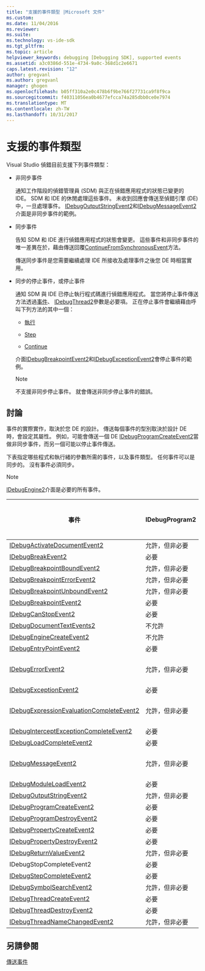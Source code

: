 ```yaml
---
title: "支援的事件類型 |Microsoft 文件"
ms.custom: 
ms.date: 11/04/2016
ms.reviewer: 
ms.suite: 
ms.technology: vs-ide-sdk
ms.tgt_pltfrm: 
ms.topic: article
helpviewer_keywords: debugging [Debugging SDK], supported events
ms.assetid: a3c0386d-551e-4734-9a0c-368d1c2e6671
caps.latest.revision: "12"
author: gregvanl
ms.author: gregvanl
manager: ghogen
ms.openlocfilehash: b05ff310a2e0c478b6f9be766f27731ca9f8f9ca
ms.sourcegitcommit: f40311056ea0b4677efcca74a285dbb0ce0e7974
ms.translationtype: MT
ms.contentlocale: zh-TW
ms.lasthandoff: 10/31/2017
---
```

# <a name="supported-event-types"></a>支援的事件類型
Visual Studio 偵錯目前支援下列事件類型：  
  
-   非同步事件  
  
     通知工作階段的偵錯管理員 (SDM) 與正在偵錯應用程式的狀態已變更的 IDE。 SDM 和 IDE 的休閒處理這些事件。 未收到回應會傳送至偵錯引擎 (DE) 中，一旦處理事件。 [IDebugOutputStringEvent2](../../extensibility/debugger/reference/idebugoutputstringevent2.md)和[IDebugMessageEvent2](../../extensibility/debugger/reference/idebugmessageevent2.md)介面是非同步事件的範例。  
  
-   同步事件  
  
     告知 SDM 和 IDE 進行偵錯應用程式的狀態會變更。 這些事件和非同步事件的唯一差異在於，藉由傳送回覆[ContinueFromSynchronousEvent](../../extensibility/debugger/reference/idebugengine2-continuefromsynchronousevent.md)方法。  
  
     傳送同步事件是您需要繼續處理 IDE 所接收及處理事件之後您 DE 時相當實用。  
  
-   同步的停止事件，或停止事件  
  
     通知 SDM 與 IDE 已停止執行程式碼進行偵錯應用程式。 當您將停止事件傳送方法透過[事件](../../extensibility/debugger/reference/idebugeventcallback2-event.md)、 [IDebugThread2](../../extensibility/debugger/reference/idebugthread2.md)參數是必要項。 正在停止事件會繼續藉由呼叫下列方法的其中一個：  
  
    -   [執行](../../extensibility/debugger/reference/idebugprogram2-execute.md)  
  
    -   [Step](../../extensibility/debugger/reference/idebugprogram2-step.md)  
  
    -   [Continue](../../extensibility/debugger/reference/idebugprogram2-continue.md)  
  
     介面[IDebugBreakpointEvent2](../../extensibility/debugger/reference/idebugbreakpointevent2.md)和[IDebugExceptionEvent2](../../extensibility/debugger/reference/idebugexceptionevent2.md)會停止事件的範例。  
  
    > [!NOTE]
    >  不支援非同步停止事件。 就會傳送非同步停止事件的錯誤。  
  
## <a name="discussion"></a>討論  
 事件的實際實作，取決於您 DE 的設計。 傳送每個事件的型別取決於設計 DE 時，會設定其屬性。 例如，可能會傳送一個 DE [IDebugProgramCreateEvent2](../../extensibility/debugger/reference/idebugprogramcreateevent2.md)當做非同步事件，而另一個可能以停止事件傳送。  
  
 下表指定哪些程式和執行緒的參數所需的事件，以及事件類型。 任何事件可以是同步的。 沒有事件必須同步。  
  
> [!NOTE]
>  [IDebugEngine2](../../extensibility/debugger/reference/idebugengine2.md)介面是必要的所有事件。  
  
|事件|IDebugProgram2|IDebugThread2|停止事件|  
|-----------|--------------------|-------------------|---------------------|  
|[IDebugActivateDocumentEvent2](../../extensibility/debugger/reference/idebugactivatedocumentevent2.md)|允許，但非必要|允許，但非必要|否|  
|[IDebugBreakEvent2](../../extensibility/debugger/reference/idebugbreakevent2.md)|必要|必要|是|  
|[IDebugBreakpointBoundEvent2](../../extensibility/debugger/reference/idebugbreakpointboundevent2.md)|允許，但非必要|允許，但非必要|否|  
|[IDebugBreakpointErrorEvent2](../../extensibility/debugger/reference/idebugbreakpointerrorevent2.md)|允許，但非必要|允許，但非必要|否|  
|[IDebugBreakpointUnboundEvent2](../../extensibility/debugger/reference/idebugbreakpointunboundevent2.md)|允許，但非必要|允許，但非必要|否|  
|[IDebugBreakpointEvent2](../../extensibility/debugger/reference/idebugbreakpointevent2.md)|必要|必要|是|  
|[IDebugCanStopEvent2](../../extensibility/debugger/reference/idebugcanstopevent2.md)|必要|必要|否|  
|[IDebugDocumentTextEvents2](../../extensibility/debugger/reference/idebugdocumenttextevents2.md)|不允許|不允許|否|  
|[IDebugEngineCreateEvent2](../../extensibility/debugger/reference/idebugenginecreateevent2.md)|不允許|不允許|否|  
|[IDebugEntryPointEvent2](../../extensibility/debugger/reference/idebugentrypointevent2.md)|必要|必要|是|  
|[IDebugErrorEvent2](../../extensibility/debugger/reference/idebugerrorevent2.md)|允許，但非必要|允許，但非必要|可以是|  
|[IDebugExceptionEvent2](../../extensibility/debugger/reference/idebugexceptionevent2.md)|必要|必要|是|  
|[IDebugExpressionEvaluationCompleteEvent2](../../extensibility/debugger/reference/idebugexpressionevaluationcompleteevent2.md)|允許，但非必要|允許，但非必要|可以是|  
|[IDebugInterceptExceptionCompleteEvent2](../../extensibility/debugger/reference/idebuginterceptexceptioncompleteevent2.md)|必要|必要|是|  
|[IDebugLoadCompleteEvent2](../../extensibility/debugger/reference/idebugloadcompleteevent2.md)|必要|必要|是|  
|[IDebugMessageEvent2](../../extensibility/debugger/reference/idebugmessageevent2.md)|允許，但非必要|允許，但非必要|可以是|  
|[IDebugModuleLoadEvent2](../../extensibility/debugger/reference/idebugmoduleloadevent2.md)|必要|允許，但非必要|否|  
|[IDebugOutputStringEvent2](../../extensibility/debugger/reference/idebugoutputstringevent2.md)|允許，但非必要|允許，但非必要|否|  
|[IDebugProgramCreateEvent2](../../extensibility/debugger/reference/idebugprogramcreateevent2.md)|必要|允許，但非必要|否|  
|[IDebugProgramDestroyEvent2](../../extensibility/debugger/reference/idebugprogramdestroyevent2.md)|必要|允許，但非必要|否|  
|[IDebugPropertyCreateEvent2](../../extensibility/debugger/reference/idebugpropertycreateevent2.md)|必要|允許，但非必要|否|  
|[IDebugPropertyDestroyEvent2](../../extensibility/debugger/reference/idebugpropertydestroyevent2.md)|必要|允許，但非必要|否|  
|[IDebugReturnValueEvent2](../../extensibility/debugger/reference/idebugreturnvalueevent2.md)|允許，但非必要|允許，但非必要|否|  
|IDebugStopCompleteEvent2|必要|必要|是|  
|[IDebugStepCompleteEvent2](../../extensibility/debugger/reference/idebugstepcompleteevent2.md)|必要|必要|是|  
|[IDebugSymbolSearchEvent2](../../extensibility/debugger/reference/idebugsymbolsearchevent2.md)|允許，但非必要|允許，但非必要|否|  
|[IDebugThreadCreateEvent2](../../extensibility/debugger/reference/idebugthreadcreateevent2.md)|必要|必要|否|  
|[IDebugThreadDestroyEvent2](../../extensibility/debugger/reference/idebugthreaddestroyevent2.md)|必要|必要|否|  
|[IDebugThreadNameChangedEvent2](../../extensibility/debugger/reference/idebugthreadnamechangedevent2.md)|允許，但非必要|允許，但非必要|否|  
  
## <a name="see-also"></a>另請參閱  
 [傳送事件](../../extensibility/debugger/sending-events.md)